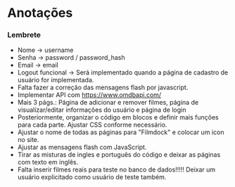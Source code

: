 # Anotações
### Lembrete
* Nome -> username
* Senha -> password / password_hash
* Email -> email
* Logout funcional -> Será implementado quando a página de cadastro de usuário for implementada.
* Falta fazer a correção das mensagens flash por javascript.
* Implementar API com https://www.omdbapi.com/
* Mais 3 págs.: Página de adicionar e remover filmes, página de visualizar/editar informações do usuário e página de login
* Posteriormente, organizar o código em blocos e definir mais funções para cada parte. Ajustar CSS conforme necessário.
* Ajustar o nome de todas as páginas para "Filmdock" e colocar um icon no site.
* Ajustar as mensagens flash com JavaScript.
* Tirar as misturas de ingles e português do código e deixar as páginas com texto em inglês.
* Falta inserir filmes reais para teste no banco de dados!!!!! Deixar um usuário explicitado como usuário de teste também.